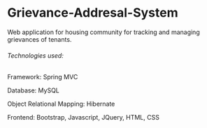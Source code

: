 # Grievance-Addresal-System

Web application for housing community for tracking and managing grievances of tenants.

###### Technologies used:
Framework: Spring MVC

Database: MySQL

Object Relational Mapping: Hibernate

Frontend: Bootstrap, Javascript, JQuery, HTML, CSS
